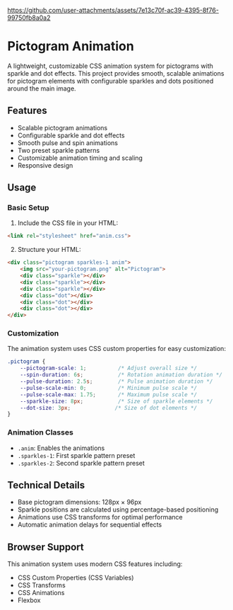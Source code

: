 
https://github.com/user-attachments/assets/7e13c70f-ac39-4395-8f76-99750fb8a0a2


# Pictogram Animation

A lightweight, customizable CSS animation system for pictograms with sparkle and dot effects. This project provides smooth, scalable animations for pictogram elements with configurable sparkles and dots positioned around the main image.

## Features

- Scalable pictogram animations
- Configurable sparkle and dot effects
- Smooth pulse and spin animations
- Two preset sparkle patterns
- Customizable animation timing and scaling
- Responsive design

## Usage

### Basic Setup

1. Include the CSS file in your HTML:
```html
<link rel="stylesheet" href="anim.css">
```

2. Structure your HTML:
```html
<div class="pictogram sparkles-1 anim">
    <img src="your-pictogram.png" alt="Pictogram">
    <div class="sparkle"></div>
    <div class="sparkle"></div>
    <div class="sparkle"></div>
    <div class="dot"></div>
    <div class="dot"></div>
    <div class="dot"></div>
</div>
```

### Customization

The animation system uses CSS custom properties for easy customization:

```css
.pictogram {
    --pictogram-scale: 1;          /* Adjust overall size */
    --spin-duration: 6s;           /* Rotation animation duration */
    --pulse-duration: 2.5s;        /* Pulse animation duration */
    --pulse-scale-min: 0;          /* Minimum pulse scale */
    --pulse-scale-max: 1.75;       /* Maximum pulse scale */
    --sparkle-size: 8px;           /* Size of sparkle elements */
    --dot-size: 3px;              /* Size of dot elements */
}
```

### Animation Classes

- `.anim`: Enables the animations
- `.sparkles-1`: First sparkle pattern preset
- `.sparkles-2`: Second sparkle pattern preset

## Technical Details

- Base pictogram dimensions: 128px × 96px
- Sparkle positions are calculated using percentage-based positioning
- Animations use CSS transforms for optimal performance
- Automatic animation delays for sequential effects

## Browser Support

This animation system uses modern CSS features including:
- CSS Custom Properties (CSS Variables)
- CSS Transforms
- CSS Animations
- Flexbox
